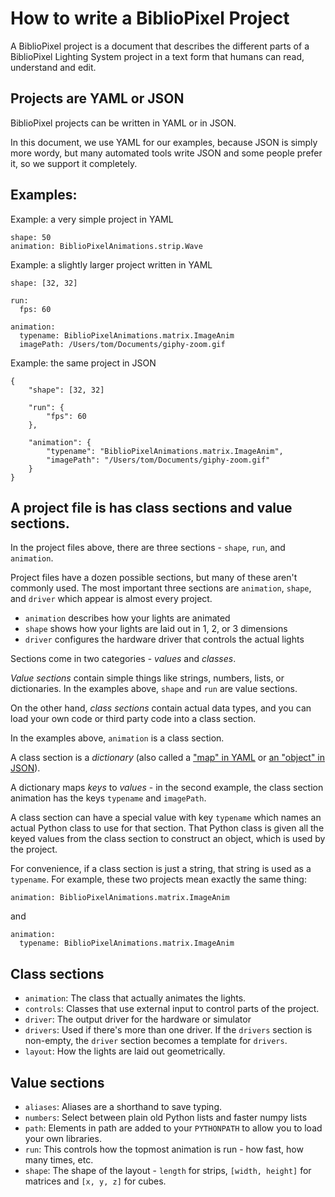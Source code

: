 # How to write a BiblioPixel Project

A BiblioPixel project is a document that describes the different parts of a
BiblioPixel Lighting System project in a text form that humans can read,
understand and edit.

## Projects are YAML or JSON

BiblioPixel projects can be written in YAML or in JSON.

In this document, we use YAML for our examples, because JSON is simply more
wordy, but many automated tools write JSON and some people prefer it, so we
support it completely.

## Examples:

Example: a very simple project in YAML

    shape: 50
    animation: BiblioPixelAnimations.strip.Wave

Example: a slightly larger project written in YAML

    shape: [32, 32]

    run:
      fps: 60

    animation:
      typename: BiblioPixelAnimations.matrix.ImageAnim
      imagePath: /Users/tom/Documents/giphy-zoom.gif

Example: the same project in JSON

    {
        "shape": [32, 32]

        "run": {
            "fps": 60
        },

        "animation": {
            "typename": "BiblioPixelAnimations.matrix.ImageAnim",
            "imagePath": "/Users/tom/Documents/giphy-zoom.gif"
        }
    }

## A project file is has class sections and value sections.

In the project files above, there are three sections - `shape`, `run`,
and `animation`.

Project files have a dozen possible sections, but many of these aren't commonly
used.  The most important three sections are `animation`, `shape`, and `driver`
which appear is almost every project.

* `animation` describes how your lights are animated
* `shape` shows how your lights are laid out in 1, 2, or 3 dimensions
* `driver` configures the hardware driver that controls the actual lights

Sections come in two categories - _values_ and _classes_.

_Value sections_ contain simple things like strings, numbers, lists, or
dictionaries.  In the examples above, `shape` and `run` are value sections.

On the other hand, _class sections_ contain actual data types, and you can load
your own code or third party code into a class section.

In the examples above, `animation` is a class section.

A class section is a _dictionary_ (also called a
["map" in YAML](http://yaml.org/spec/1.2/spec.html#id2759963) or
[an "object" in JSON](https://json.org/)).

A dictionary maps _keys_ to _values_ - in
the second example, the class section animation has the keys `typename` and
`imagePath`.

A class section can have a special value with key `typename` which names
an actual Python class to use for that section.  That Python class is given all
the keyed values from the class section to construct an object, which is used by
the project.

For convenience, if a class section is just a string, that string is used as a
`typename`. For example, these two projects mean exactly the same thing:

    animation: BiblioPixelAnimations.matrix.ImageAnim

and

    animation:
      typename: BiblioPixelAnimations.matrix.ImageAnim

## Class sections

* `animation`: The class that actually animates the lights.
* `controls`: Classes that use external input to control parts of
  the project.
* `driver`: The output driver for the hardware or simulator
* `drivers`: Used if there's more than one driver.  If the `drivers` section is
  non-empty, the `driver` section becomes a template for `drivers`.
* `layout`: How the lights are laid out geometrically.

## Value sections

* `aliases`: Aliases are a shorthand to save typing.
* `numbers`: Select between plain old Python lists and faster numpy lists
* `path`: Elements in path are added to your `PYTHONPATH` to allow you to load
  your own libraries.
* `run`: This controls how the topmost animation is run - how fast, how many
  times, etc.
* `shape`: The shape of the layout - `length` for strips, `[width, height]` for
matrices and `[x, y, z]` for cubes.
